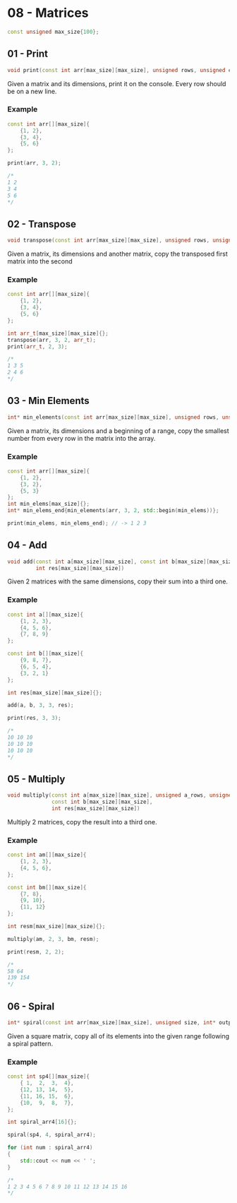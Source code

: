 # 08 - Matrices

```c++
const unsigned max_size{100};
```

## 01 - Print

```c++
void print(const int arr[max_size][max_size], unsigned rows, unsigned columns)
```

Given a matrix and its dimensions, print it on the console. Every row should be on a new line.

### Example

```c++
const int arr[][max_size]{
    {1, 2},
    {3, 4},
    {5, 6}
};

print(arr, 3, 2);

/*
1 2
3 4
5 6
*/
```

## 02 - Transpose

```c++
void transpose(const int arr[max_size][max_size], unsigned rows, unsigned columns, int arr_t[max_size][max_size])
```

Given a matrix, its dimensions and another matrix, copy the transposed first matrix into the second

### Example

```c++
const int arr[][max_size]{
    {1, 2},
    {3, 4},
    {5, 6}
};

int arr_t[max_size][max_size]{};
transpose(arr, 3, 2, arr_t);
print(arr_t, 2, 3);

/*
1 3 5
2 4 6
*/
```

## 03 - Min Elements

```c++
int* min_elements(const int arr[max_size][max_size], unsigned rows, unsigned columns, int* output_begin)
```

Given a matrix, its dimensions and a beginning of a range, copy the smallest number from every row in the matrix into the array.

### Example

```c++
const int arr[][max_size]{
    {1, 2},
    {3, 2},
    {5, 3}
};
int min_elems[max_size]{};
int* min_elems_end{min_elements(arr, 3, 2, std::begin(min_elems))};

print(min_elems, min_elems_end); // -> 1 2 3
```

## 04 - Add

```c++
void add(const int a[max_size][max_size], const int b[max_size][max_size], unsigned rows, unsigned columns,
         int res[max_size][max_size])
```

Given 2 matrices with the same dimensions, copy their sum into a third one.

### Example

```c++
const int a[][max_size]{
    {1, 2, 3},
    {4, 5, 6},
    {7, 8, 9}
};

const int b[][max_size]{
    {9, 8, 7},
    {6, 5, 4},
    {3, 2, 1}
};

int res[max_size][max_size]{};

add(a, b, 3, 3, res);

print(res, 3, 3);

/*
10 10 10
10 10 10
10 10 10
*/
```

## 05 - Multiply

```c++
void multiply(const int a[max_size][max_size], unsigned a_rows, unsigned a_columns,
              const int b[max_size][max_size],
              int res[max_size][max_size])
```

Multiply 2 matrices, copy the result into a third one.

### Example

```c++
const int am[][max_size]{
    {1, 2, 3},
    {4, 5, 6},
};

const int bm[][max_size]{
    {7, 8},
    {9, 10},
    {11, 12}
};

int resm[max_size][max_size]{};

multiply(am, 2, 3, bm, resm);

print(resm, 2, 2);

/*
58 64
139 154
*/
```

## 06 - Spiral

```c++
int* spiral(const int arr[max_size][max_size], unsigned size, int* output)
```

Given a square matrix, copy all of its elements into the given range following a spiral pattern.

### Example

```c++
const int sp4[][max_size]{
    { 1,  2,  3,  4},
    {12, 13, 14,  5},
    {11, 16, 15,  6},
    {10,  9,  8,  7},
};

int spiral_arr4[16]{};

spiral(sp4, 4, spiral_arr4);

for (int num : spiral_arr4)
{
    std::cout << num << ' ';
}

/*
1 2 3 4 5 6 7 8 9 10 11 12 13 14 15 16
*/
```
